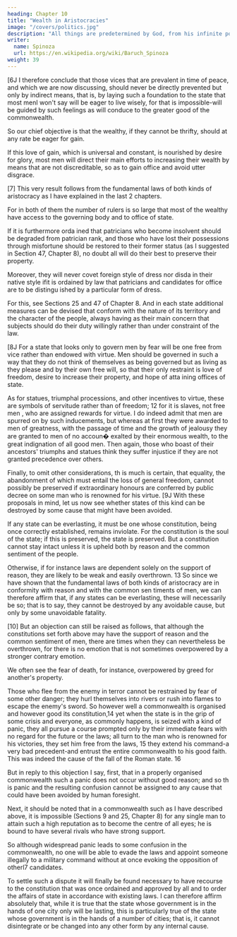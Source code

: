 ```yaml
---
heading: Chapter 10
title: "Wealth in Aristocracies"
image: "/covers/politics.jpg"
description: "All things are predetermined by God, from his infinite power and not from his free will"
writer:
  name: Spinoza
  url: https://en.wikipedia.org/wiki/Baruch_Spinoza
weight: 39
---
```



[6J I therefore conclude that those vices that are prevalent in time of peace, and which we are now discussing, should never be directly prevented but only by indirect means, that is, by laying such a foundation to the state that most menI won't say will be eager to live wisely, for that is impossible-will be guided by such feelings as will conduce to the greater good of the commonwealth. 




<!-- S [See Machiavelli, Discourses I. 3 The tribuni plebis were appomted to protect the plebeulDs agamst
the patnculDs J
6 [Machiavelli, Discourses III, I l.J
7 [On sumptuary laws, see the following section.}
8 [MachiavellI, Discourses I, 6.J
9 [Sumptuary regulations had recently been mtroduced ID Amsterdam. The modern eqUivalent
would be laws to prevent victimless cnme.]
10 [OVid, Amores III, iv, 17.] 
750 Political Treatise -->


So our chief objective is that the wealthy, if they cannot be thrifty, should at any rate be eager for gain. 

If this love of gain, which is universal and constant, is nourished by desire for glory, most men will direct their main efforts to increasing their wealth by means that are not discreditable,
so as to gain office and avoid utter disgrace.

[7] This very result follows from the fundamental laws of both kinds of aristocracy as I have explained in the last 2 chapters.

For in both of them the number of rulers is so large that most of the wealthy have access to the governing body and to office of state. 

If it is furthermore orda ined that patricians who become insolvent should be degraded
from patrician rank, and those who have lost their possessions through misfortune
should be restored to their former status (as I suggested in Section 47, Chapter 8),
no doubt all will do their best to preserve their property. 

Moreover, they will never covet foreign style of dress nor disda in their native style ifit is ordained by law that
patricians and candidates for office are to be distingu ished by a particular form of
dress. 

For this, see Sections 25 and 47 of Chapter 8. And in each state additional
measures can be devised that conform with the nature of its territory and the character of the people, always having as their main concern that subjects should do
their duty willingly rather than under constraint of the law.

[8J For a state that looks only to govern men by fear will be one free from vice rather than endowed with virtue. Men should be governed in such a way that they
do not think of themselves as being governed but as living as they please and by their own free will, so that their only restraint is love of freedom, desire to increase
their property, and hope of atta ining offices of state. 

As for statues, triumphal processions, and other incentives to virtue, these are symbols of servitude rather than of freedom; 12 for it is slaves, not free men , who are assigned rewards for virtue. I
do indeed admit that men are spurred on by such inducements, but whereas at first they were awarded to men of greatness, with the passage of time and the
growth of jealousy they are granted to men of no accoun� exalted by their enormous wealth, to the great indignation of all good men. Then again, those who
boast of their ancestors' triumphs and statues think they suffer injustice if they are
not granted precedence over others. 

Finally, to omit other considerations, th is much is certain, that equality, the abandonment of which must entail the loss of
general freedom, cannot possibly be preserved if extraordinary honours are conferred by public decree on some man who is renowned for his virtue.
[9J With these proposals in mind, let us now see whether states of this kind can
be destroyed by some cause that might have been avoided. 

If any state can be everlasting, it must be one whose constitution, being once correctly established, remains inviolate. For the constitution is the soul of the state; if this is
preserved, the state is preserved. But a constitution cannot stay intact unless it is upheld both by reason and the common sentiment of the people.


<!-- II [The Opera Posthuma skips from Sectlon 6 to Section 8 Without a break for Section 7. lt IS IDc luded
as a separate section In the Nagelate Schriften.]
12 [Machiavelli (Discourses III, 28) approved of these posItive remforcers 1 
Chapt.r JO 751 -->


Otherwise, if for instance laws are dependent solely on the support of reason, they are likely to be weak and easily overthrown. 13 So since we have shown that the fundamental laws of both kinds of aristocracy are in conformity with reason and with the common sen timents of men, we can therefore affirm that, if any states can be everlasting, these will necessarily be so; that is to say, they cannot be destroyed by any avoidable cause, but only by some unavoidable fatality.


[10] But an objection can still be raised as follows, that although the constitutions set forth above may have the support of reason and the common sentiment
of men, there are times when they can nevertheless be overthrown, for there is no emotion that is not sometimes overpowered by a stronger contrary emotion. 

We often see the fear of death, for instance, overpowered by greed for another's property. 

Those who flee from the enemy in terror cannot be restrained by fear of some other danger; they hurl themselves into rivers or rush into flames to escape the enemy's sword. So however well a commonwealth is organised and however good its constitution,14 yet when the state is in the grip of some crisis and everyone, as commonly happens, is seized with a kind of panic, they all pursue a course prompted only by their immediate fears with no regard for the future or the laws; all turn to the man who is renowned for his victories, they set him free from the laws, 15 they extend his command-a very bad precedent-and entrust the entire commonwealth to his good faith. This was indeed the cause of the fall of the Roman state. 16 

But in reply to this objection I say, first, that in a properly organised commonwealth such a panic does not occur without good reason; and so th is panic and the resulting confusion cannot be assigned to any cause that could have been avoided by human foresight. 

Next, it should be noted that in a commonwealth such as I have described above, it is impossible (Sections 9 and 25, Chapter 8) for any single man to attain such a high reputation as to become the centre of all eyes; he is bound to have several rivals who have strong support. 

So although widespread panic leads to some confusion in the commonwealth, no one will be able to evade the laws and appoint someone illegally to a military command without at once evoking the opposition of otherl7 candidates. 

To settle such a dispute it will finally be found necessary to have recourse to the constitution that was once ordained and approved by all and to order the affairs of state in accordance with existing laws. I can therefore affirm absolutely that, while it is true that the state whose government is in the hands of one city only will be lasting, this is
particularly true of the state whose government is in the hands of a number of cities; that is, it cannot disintegrate or be changed into any other form by any internal cause.

<!-- 13 [See TP7I2.]
14 [constitution 0::: instituta jura hereafter 1
IS [Spinoza IS probably thmking of the panic of 1 672, dunng which Wilham III was appomted
stadtholder despite the Perpetual Edict of 1 667.]
16 [Machiavelli (Discourses III, 24) argues that the prolongation of mlhtary law caused Rome's loss of
hberty.]
17 [I read aiiorum for alios -S S J 
752 Political Treatise -->

 